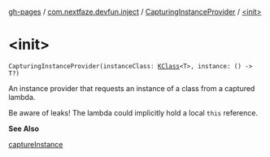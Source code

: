 [gh-pages](../../index.md) / [com.nextfaze.devfun.inject](../index.md) / [CapturingInstanceProvider](index.md) / [&lt;init&gt;](.)

# &lt;init&gt;

`CapturingInstanceProvider(instanceClass: `[`KClass`](https://kotlinlang.org/api/latest/jvm/stdlib/kotlin.reflect/-k-class/index.html)`<T>, instance: () -> T?)`

An instance provider that requests an instance of a class from a captured lambda.

Be aware of leaks! The lambda could implicitly hold a local `this` reference.

**See Also**

[captureInstance](../capture-instance.md)

